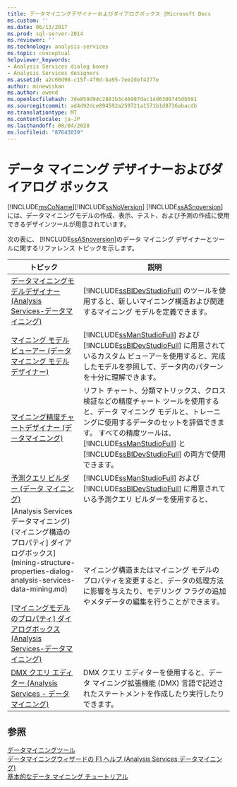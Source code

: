 ```yaml
---
title: データマイニングデザイナーおよびダイアログボックス |Microsoft Docs
ms.custom: ''
ms.date: 06/13/2017
ms.prod: sql-server-2014
ms.reviewer: ''
ms.technology: analysis-services
ms.topic: conceptual
helpviewer_keywords:
- Analysis Services dialog boxes
- Analysis Services designers
ms.assetid: a2c60d98-c15f-4f0d-ba95-7ee2def4277e
author: minewiskan
ms.author: owend
ms.openlocfilehash: 7de859d94c2881b3c46997dac14d6309745db591
ms.sourcegitcommit: ad4d92dce894592a259721a1571b1d8736abacdb
ms.translationtype: MT
ms.contentlocale: ja-JP
ms.lasthandoff: 08/04/2020
ms.locfileid: "87643039"
---
```

# <a name="data-mining-designers-and-dialog-boxes"></a>データ マイニング デザイナーおよびダイアログ ボックス
  [!INCLUDE[msCoName](../includes/msconame-md.md)][!INCLUDE[ssNoVersion](../includes/ssnoversion-md.md)] [!INCLUDE[ssASnoversion](../includes/ssasnoversion-md.md)] には、データマイニングモデルの作成、表示、テスト、および予測の作成に使用できるデザインツールが用意されています。  
  
 次の表に、 [!INCLUDE[ssASnoversion](../includes/ssasnoversion-md.md)]のデータ マイニング デザイナーとツールに関するリファレンス トピックを示します。  
  
|トピック|説明|  
|-----------|-----------------|  
|[データマイニングモデルデザイナー &#40;Analysis Services-データマイニング&#41;](data-mining-model-designer-analysis-services-data-mining.md)|[!INCLUDE[ssBIDevStudioFull](../includes/ssbidevstudiofull-md.md)] のツールを使用すると、新しいマイニング構造および関連するマイニング モデルを定義できます。|  
|[マイニング モデル ビューアー (データ マイニング モデル デザイナー)](mining-model-viewers-data-mining-model-designer.md)|[!INCLUDE[ssManStudioFull](../includes/ssmanstudiofull-md.md)] および [!INCLUDE[ssBIDevStudioFull](../includes/ssbidevstudiofull-md.md)] に用意されているカスタム ビューアーを使用すると、完成したモデルを参照して、データ内のパターンを十分に理解できます。|  
|[マイニング精度チャートデザイナー &#40;データマイニング&#41;](mining-accuracy-chart-designer-data-mining.md)|リフト チャート、分類マトリックス、クロス検証などの精度チャート ツールを使用すると、データ マイニング モデルと、トレーニングに使用するデータのセットを評価できます。 すべての精度ツールは、 [!INCLUDE[ssManStudioFull](../includes/ssmanstudiofull-md.md)] と [!INCLUDE[ssBIDevStudioFull](../includes/ssbidevstudiofull-md.md)] の両方で使用できます。|  
|[予測クエリ ビルダー &#40;データ マイニング&#41;](prediction-query-builder-data-mining.md)|[!INCLUDE[ssManStudioFull](../includes/ssmanstudiofull-md.md)] および [!INCLUDE[ssBIDevStudioFull](../includes/ssbidevstudiofull-md.md)] に用意されている予測クエリ ビルダーを使用すると、|  
|[Analysis Services データマイニング&#41;&#40;マイニング構造のプロパティ] ダイアログボックス](mining-structure-properties-dialog-analysis-services-data-mining.md)<br /><br /> [[マイニングモデルのプロパティ] ダイアログボックス &#40;Analysis Services-データマイニング&#41;](mining-model-properties-dialog-box-analysis-services-data-mining.md)|マイニング構造またはマイニング モデルのプロパティを変更すると、データの処理方法に影響を与えたり、モデリング フラグの追加やメタデータの編集を行うことができます。|  
|[DMX クエリ エディター &#40;Analysis Services - データ マイニング&#41;](dmx-query-editor-analysis-services-data-mining.md)|DMX クエリ エディターを使用すると、データ マイニング拡張機能 (DMX) 言語で記述されたステートメントを作成したり実行したりできます。|  
  
## <a name="see-also"></a>参照  
 [データマイニングツール](data-mining/data-mining-tools.md)   
 [データマイニングウィザードの F1 ヘルプ &#40;Analysis Services データマイニング&#41;](data-mining-wizard-f1-help-analysis-services-data-mining.md)   
 [基本的なデータ マイニング チュートリアル](../../2014/tutorials/basic-data-mining-tutorial.md)  
  
  
